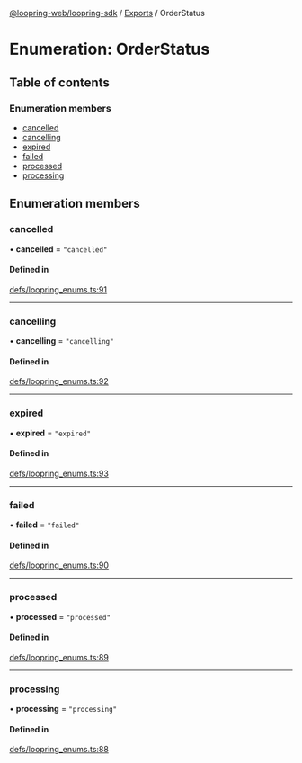 [@loopring-web/loopring-sdk](../README.md) / [Exports](../modules.md) / OrderStatus

# Enumeration: OrderStatus

## Table of contents

### Enumeration members

- [cancelled](OrderStatus.md#cancelled)
- [cancelling](OrderStatus.md#cancelling)
- [expired](OrderStatus.md#expired)
- [failed](OrderStatus.md#failed)
- [processed](OrderStatus.md#processed)
- [processing](OrderStatus.md#processing)

## Enumeration members

### cancelled

• **cancelled** = `"cancelled"`

#### Defined in

[defs/loopring_enums.ts:91](https://github.com/Loopring/loopring_sdk/blob/cd42b57/src/defs/loopring_enums.ts#L91)

___

### cancelling

• **cancelling** = `"cancelling"`

#### Defined in

[defs/loopring_enums.ts:92](https://github.com/Loopring/loopring_sdk/blob/cd42b57/src/defs/loopring_enums.ts#L92)

___

### expired

• **expired** = `"expired"`

#### Defined in

[defs/loopring_enums.ts:93](https://github.com/Loopring/loopring_sdk/blob/cd42b57/src/defs/loopring_enums.ts#L93)

___

### failed

• **failed** = `"failed"`

#### Defined in

[defs/loopring_enums.ts:90](https://github.com/Loopring/loopring_sdk/blob/cd42b57/src/defs/loopring_enums.ts#L90)

___

### processed

• **processed** = `"processed"`

#### Defined in

[defs/loopring_enums.ts:89](https://github.com/Loopring/loopring_sdk/blob/cd42b57/src/defs/loopring_enums.ts#L89)

___

### processing

• **processing** = `"processing"`

#### Defined in

[defs/loopring_enums.ts:88](https://github.com/Loopring/loopring_sdk/blob/cd42b57/src/defs/loopring_enums.ts#L88)
